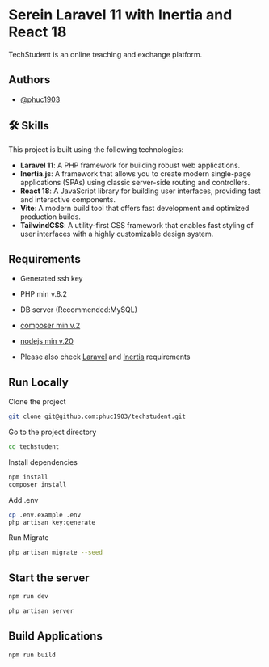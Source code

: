 
# Serein Laravel 11 with Inertia and React 18

TechStudent is an online teaching and exchange platform.




## Authors

- [@phuc1903](https://github.com/phuc1903)


## 🛠 Skills
This project is built using the following technologies:

- **Laravel 11**: A PHP framework for building robust web applications.
- **Inertia.js**: A framework that allows you to create modern single-page applications (SPAs) using classic server-side routing and controllers.
- **React 18**: A JavaScript library for building user interfaces, providing fast and interactive components.
- **Vite**: A modern build tool that offers fast development and optimized production builds.
- **TailwindCSS**: A utility-first CSS framework that enables fast styling of user interfaces with a highly customizable design system.
## Requirements
- Generated ssh key

- PHP min v.8.2

- DB server (Recommended:MySQL)

- [composer min v.2](https://getcomposer.org/download/)

- [nodejs min v.20](https://nodejs.org/en/download/prebuilt-installer)

- Please also check [Laravel](https://laravel.com/docs/11.x) and [Inertia](https://inertiajs.com/) requirements


## Run Locally

Clone the project

```bash
git clone git@github.com:phuc1903/techstudent.git
```

Go to the project directory

```bash
cd techstudent
``` 

Install dependencies

```bash
npm install
composer install
```

Add .env

```bash
cp .env.example .env
php artisan key:generate
```

Run Migrate

```bash
php artisan migrate --seed
```

## Start the server

```bash
npm run dev
```

```bash
php artisan server
```
## Build Applications

```bash
npm run build
```
